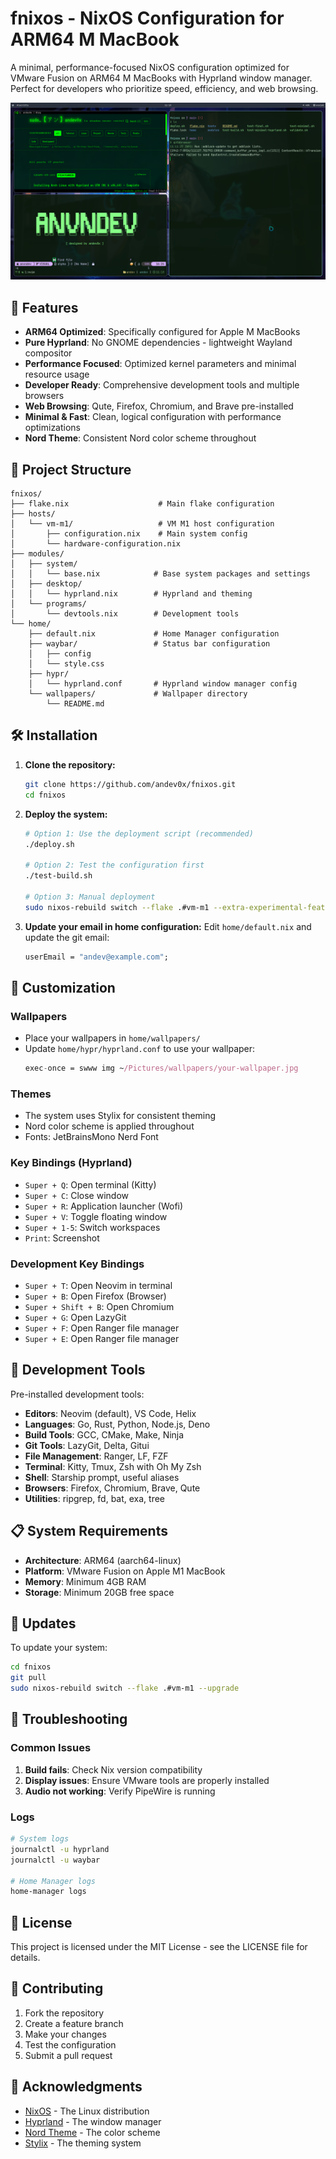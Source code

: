 # fnixos - NixOS Configuration for ARM64 M MacBook

A minimal, performance-focused NixOS configuration optimized for VMware Fusion on ARM64 M MacBooks with Hyprland window manager. Perfect for developers who prioritize speed, efficiency, and web browsing.

<p align="center">
  <img src="https://raw.githubusercontent.com/andev0x/description-image-archive/refs/heads/main/fnixos/p1.png"  />
</p>


## 🚀 Features

- **ARM64 Optimized**: Specifically configured for Apple M MacBooks
- **Pure Hyprland**: No GNOME dependencies - lightweight Wayland compositor
- **Performance Focused**: Optimized kernel parameters and minimal resource usage
- **Developer Ready**: Comprehensive development tools and multiple browsers
- **Web Browsing**: Qute, Firefox, Chromium, and Brave pre-installed
- **Minimal & Fast**: Clean, logical configuration with performance optimizations
- **Nord Theme**: Consistent Nord color scheme throughout

## 📁 Project Structure

```
fnixos/
├── flake.nix                    # Main flake configuration
├── hosts/
│   └── vm-m1/                   # VM M1 host configuration
│       ├── configuration.nix    # Main system config
│       └── hardware-configuration.nix
├── modules/
│   ├── system/
│   │   └── base.nix            # Base system packages and settings
│   ├── desktop/
│   │   └── hyprland.nix        # Hyprland and theming
│   └── programs/
│       └── devtools.nix        # Development tools
└── home/
    ├── default.nix             # Home Manager configuration
    ├── waybar/                 # Status bar configuration
    │   ├── config
    │   └── style.css
    ├── hypr/
    │   └── hyprland.conf       # Hyprland window manager config
    └── wallpapers/             # Wallpaper directory
        └── README.md
```

## 🛠️ Installation

1. **Clone the repository:**
   ```bash
   git clone https://github.com/andev0x/fnixos.git
   cd fnixos
   ```

2. **Deploy the system:**
   ```bash
   # Option 1: Use the deployment script (recommended)
   ./deploy.sh
   
   # Option 2: Test the configuration first
   ./test-build.sh
   
   # Option 3: Manual deployment
   sudo nixos-rebuild switch --flake .#vm-m1 --extra-experimental-features nix-command --extra-experimental-features flakes
   ```

3. **Update your email in home configuration:**
   Edit `home/default.nix` and update the git email:
   ```nix
   userEmail = "andev@example.com";
   ```

## 🎨 Customization

### Wallpapers
- Place your wallpapers in `home/wallpapers/`
- Update `home/hypr/hyprland.conf` to use your wallpaper:
  ```nix
  exec-once = swww img ~/Pictures/wallpapers/your-wallpaper.jpg
  ```

### Themes
- The system uses Stylix for consistent theming
- Nord color scheme is applied throughout
- Fonts: JetBrainsMono Nerd Font

### Key Bindings (Hyprland)
- `Super + Q`: Open terminal (Kitty)
- `Super + C`: Close window
- `Super + R`: Application launcher (Wofi)
- `Super + V`: Toggle floating window
- `Super + 1-5`: Switch workspaces
- `Print`: Screenshot

### Development Key Bindings
- `Super + T`: Open Neovim in terminal
- `Super + B`: Open Firefox (Browser)
- `Super + Shift + B`: Open Chromium
- `Super + G`: Open LazyGit
- `Super + F`: Open Ranger file manager
- `Super + E`: Open Ranger file manager

## 🔧 Development Tools

Pre-installed development tools:
- **Editors**: Neovim (default), VS Code, Helix
- **Languages**: Go, Rust, Python, Node.js, Deno
- **Build Tools**: GCC, CMake, Make, Ninja
- **Git Tools**: LazyGit, Delta, Gitui
- **File Management**: Ranger, LF, FZF
- **Terminal**: Kitty, Tmux, Zsh with Oh My Zsh
- **Shell**: Starship prompt, useful aliases
- **Browsers**: Firefox, Chromium, Brave, Qute
- **Utilities**: ripgrep, fd, bat, exa, tree

## 📋 System Requirements

- **Architecture**: ARM64 (aarch64-linux)
- **Platform**: VMware Fusion on Apple M1 MacBook
- **Memory**: Minimum 4GB RAM
- **Storage**: Minimum 20GB free space

## 🔄 Updates

To update your system:
```bash
cd fnixos
git pull
sudo nixos-rebuild switch --flake .#vm-m1 --upgrade
```

## 🐛 Troubleshooting

### Common Issues

1. **Build fails**: Check Nix version compatibility
2. **Display issues**: Ensure VMware tools are properly installed
3. **Audio not working**: Verify PipeWire is running

### Logs
```bash
# System logs
journalctl -u hyprland
journalctl -u waybar

# Home Manager logs
home-manager logs
```

## 📝 License

This project is licensed under the MIT License - see the LICENSE file for details.

## 🤝 Contributing

1. Fork the repository
2. Create a feature branch
3. Make your changes
4. Test the configuration
5. Submit a pull request

## 🙏 Acknowledgments

- [NixOS](https://nixos.org/) - The Linux distribution
- [Hyprland](https://hyprland.org/) - The window manager
- [Nord Theme](https://www.nordtheme.com/) - The color scheme
- [Stylix](https://github.com/danth/stylix) - The theming system
